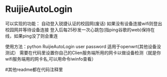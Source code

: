 # RuijieAutoLogin
可以实现的功能： 自动登入锐捷认证的校园网(废话) 如果没有设备连接wifi则登出校园网并等待设备连接 登入后每25秒发一次心跳包(指ping谷歌的web)保持在线，如果ping没了则会重连

使用方法：python RuijieAutoLogin user password 适用于openwrt(其他设备没测试） 需要在代码里设置你自己的Clien服务端所用的网卡以做设备检测（就是你wifi服务端用的网卡名,可以用命令iwinfo查看）

#其他readme都在代码注释里
